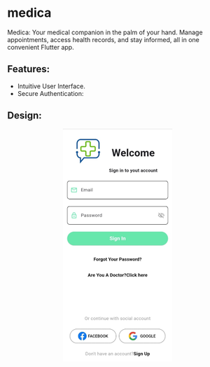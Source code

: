 # medica

Medica: Your medical companion in the palm of your hand. Manage appointments, access health records, and stay informed, all in one convenient Flutter app.

## Features:
 - Intuitive User Interface.
 - Secure Authentication:

## Design: 
<div style="text-align:center">
 <img src="https://github.com/yassirsalmi/medica/blob/main/design/Login_screen.jpeg" alt="login_page" width="250">
</div>


